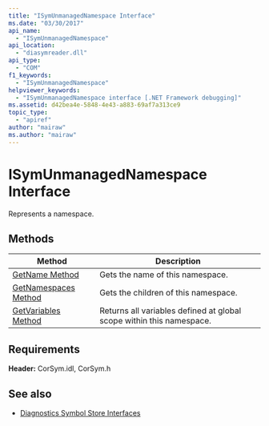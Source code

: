 ```yaml
---
title: "ISymUnmanagedNamespace Interface"
ms.date: "03/30/2017"
api_name: 
  - "ISymUnmanagedNamespace"
api_location: 
  - "diasymreader.dll"
api_type: 
  - "COM"
f1_keywords: 
  - "ISymUnmanagedNamespace"
helpviewer_keywords: 
  - "ISymUnmanagedNamespace interface [.NET Framework debugging]"
ms.assetid: d42bea4e-5848-4e43-a883-69af7a313ce9
topic_type: 
  - "apiref"
author: "mairaw"
ms.author: "mairaw"
---
```

# ISymUnmanagedNamespace Interface
Represents a namespace.  
  
## Methods  
  
|Method|Description|  
|------------|-----------------|  
|[GetName Method](../../../../docs/framework/unmanaged-api/diagnostics/isymunmanagednamespace-getname-method.md)|Gets the name of this namespace.|  
|[GetNamespaces Method](../../../../docs/framework/unmanaged-api/diagnostics/isymunmanagednamespace-getnamespaces-method.md)|Gets the children of this namespace.|  
|[GetVariables Method](../../../../docs/framework/unmanaged-api/diagnostics/isymunmanagednamespace-getvariables-method.md)|Returns all variables defined at global scope within this namespace.|  
  
## Requirements  
 **Header:** CorSym.idl, CorSym.h  
  
## See also
- [Diagnostics Symbol Store Interfaces](../../../../docs/framework/unmanaged-api/diagnostics/diagnostics-symbol-store-interfaces.md)
